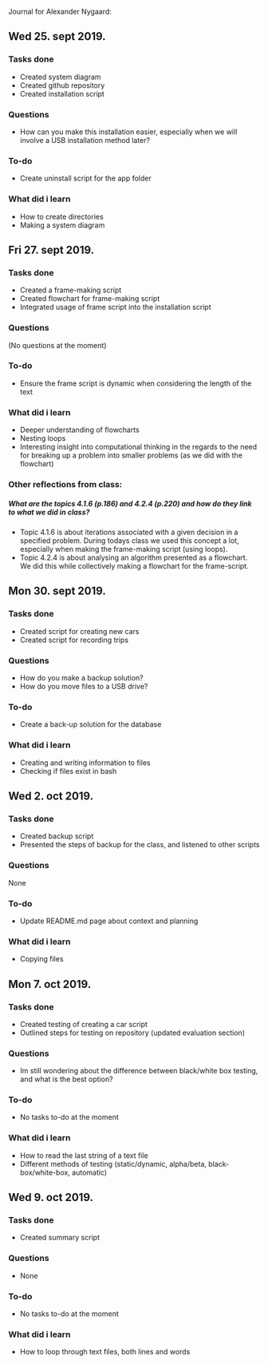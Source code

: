 Journal for Alexander Nygaard:

Wed 25. sept 2019.
------------------
### Tasks done
* Created system diagram
* Created github repository
* Created installation script

### Questions
* How can you make this installation easier, especially when we will involve a USB installation method later?

### To-do
* Create uninstall script for the app folder

### What did i learn
* How to create directories
* Making a system diagram

Fri 27. sept 2019.
------------------
### Tasks done
* Created a frame-making script
* Created flowchart for frame-making script
* Integrated usage of frame script into the installation script

### Questions
(No questions at the moment)

### To-do
* Ensure the frame script is dynamic when considering the length of the text

### What did i learn
* Deeper understanding of flowcharts
* Nesting loops
* Interesting insight into computational thinking in the regards to the need for breaking up a problem into smaller problems (as we did with the flowchart)

### Other reflections from class:
##### What are the topics 4.1.6 (p.186) and 4.2.4 (p.220) and how do they link to what we did in class?
* Topic 4.1.6 is about iterations associated with a given decision in a specified problem. During todays class we used this concept a lot, especially when making the frame-making script (using loops). 
* Topic 4.2.4 is about analysing an algorithm presented as a flowchart. We did this while collectively making a flowchart for the frame-script. 

Mon 30. sept 2019.
------------------
### Tasks done
* Created script for creating new cars
* Created script for recording trips

### Questions
* How do you make a backup solution? 
* How do you move files to a USB drive?

### To-do
* Create a back-up solution for the database

### What did i learn
* Creating and writing information to files
* Checking if files exist in bash

Wed 2. oct 2019.
------------------
### Tasks done
* Created backup script
* Presented the steps of backup for the class, and listened to other scripts

### Questions
None

### To-do
* Update README.md page about context and planning

### What did i learn
* Copying files

Mon 7. oct 2019.
------------------
### Tasks done
* Created testing of creating a car script
* Outlined steps for testing on repository (updated evaluation section)

### Questions
* Im still wondering about the difference between black/white box testing, and what is the best option?

### To-do
* No tasks to-do at the moment

### What did i learn
* How to read the last string of a text file
* Different methods of testing (static/dynamic, alpha/beta, black-box/white-box, automatic)

Wed 9. oct 2019.
------------------
### Tasks done
* Created summary script

### Questions
* None

### To-do
* No tasks to-do at the moment

### What did i learn
* How to loop through text files, both lines and words



